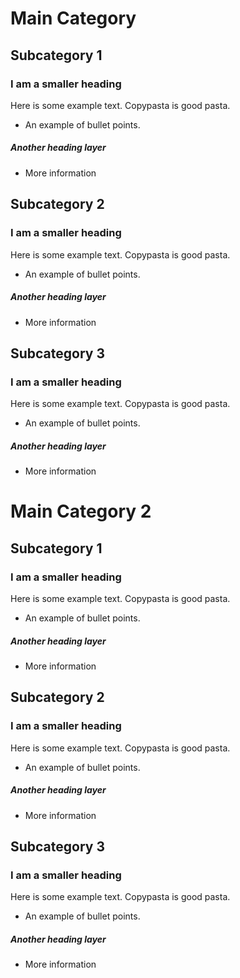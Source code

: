 # Main Category

## Subcategory 1

### I am a smaller heading

Here is some example text. Copypasta is good pasta.

-   An example of bullet points.

##### Another heading layer

-   More information

## Subcategory 2

### I am a smaller heading

Here is some example text. Copypasta is good pasta.

-   An example of bullet points.

##### Another heading layer

-   More information

## Subcategory 3

### I am a smaller heading

Here is some example text. Copypasta is good pasta.

-   An example of bullet points.

##### Another heading layer

-   More information

# Main Category 2

## Subcategory 1

### I am a smaller heading

Here is some example text. Copypasta is good pasta.

-   An example of bullet points.

##### Another heading layer

-   More information

## Subcategory 2

### I am a smaller heading

Here is some example text. Copypasta is good pasta.

-   An example of bullet points.

##### Another heading layer

-   More information

## Subcategory 3

### I am a smaller heading

Here is some example text. Copypasta is good pasta.

-   An example of bullet points.

##### Another heading layer

-   More information
